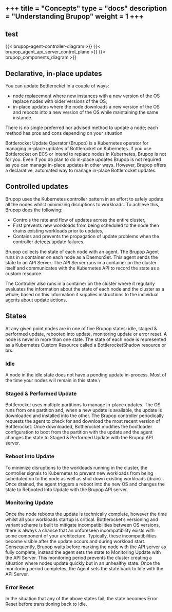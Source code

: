 +++
title = "Concepts"
type = "docs"
description = "Understanding Brupop" 
weight = 1
+++
---

## test

{{< brupop-agent-controller-diagram >}}
{{< brupop_agent_api_server_control_plane >}}
{{< brupop_components_diagram >}}

## Declarative, in-place updates

You can update Bottlerocket in a couple of ways:

* node replacement where new instances with a new version of the OS replace nodes with older versions of the OS,
* in-place updates where the node downloads a new version of the OS and reboots into a new version of the OS while maintaining the same instance.

There is no single preferred nor advised method to update a node; each method has pros and cons depending on your situation.

Bottlerocket Update Operator (Brupop) is a Kubernetes operator for managing in-place updates of Bottlerocket on Kubernetes. If you use Bottlerocket on ECS or intend to replace nodes in Kubernetes, Brupop is not for you. Even if you do plan to do in-place updates Brupop is not required as you can manage in-place updates in other ways. However, Brupop offers a declarative, automated way to manage in-place Bottlerocket updates.

## Controlled updates

Brupop uses the Kubernetes controller pattern in an effort to safely update all the nodes whilst minimizing disruptions to workloads. To achieve this, Brupop does the following:

* Controls the rate and flow of updates across the entire cluster,
* First prevents new workloads from being scheduled to the node then drains existing workloads prior to updates,
* Contains and prevents the propagation of update problems when the controller detects update failures.

Brupop collects the state of each node with an agent. The Brupop Agent runs in a container on each node as a DaemonSet. This agent sends the state to an API Server. The API Server runs in a container on the cluster itself and communicates with the Kubernetes API to record the state as a custom resource.

The Controller also runs in a container on the cluster where it regularly evaluates the information about the state of each node and the cluster as a whole; based on this information it supplies instructions to the individual agents about update actions.

## States

At any given point nodes are in one of five Brupop states: idle, staged & performed update, rebooted into update, monitoring update or error reset. A node is never in more than one state. The state of each node is represented as a Kubernetes Custom Resource called a BottlerocketShadow resource or brs.

### Idle

A node in the idle state does not have a pending update in-process. Most of the time your nodes will remain in this state.\

### Staged & Performed Update

Bottlerocket uses multiple partitions to manage in-place updates. The OS runs from one partition and, when a new update is available, the update is downloaded and installed into the other. The Brupop controller periodically requests the agent to check for and download the most recent version of Bottlerocket. Once downloaded, Bottlerocket modifies the bootloader configuration to boot from the partition with the update and the agent changes the state to Staged & Performed Update with the Brupop API server.

### Reboot into Update

To minimize disruptions to the workloads running in the cluster, the controller signals to Kubernetes to prevent new workloads from being scheduled on to the node as well as shut down existing workloads (drain). Once drained, the agent triggers a reboot into the new OS and changes the state to Rebooted Into Update with the Brupop API server.

### Monitoring Update

Once the node reboots the update is technically complete, however the time whilst all your workloads startup is critical. Bottlerocket’s versioning and variant scheme is built to mitigate incompatibilities between OS versions, there is always a chance that an unforeseen incompatibility exists with some component of your architecture. Typically, these incompatibilities become visible after the update occurs and during workload start. Consequently, Brupop waits before marking the node with the API server as fully complete, instead the agent sets the state to Monitoring Update with the API Server. This monitoring period prevents the cluster creating a situation where nodes update quickly but in an unhealthy state. Once the monitoring period completes, the Agent sets the state back to Idle with the API Server.

### Error Reset

In the situation that any of the above states fail, the state becomes Error Reset before transitioning back to Idle.
